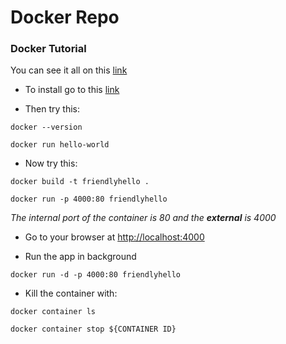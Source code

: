 # Docker Repo

### Docker Tutorial 

You can see it all on this [link](https://docs.docker.com/get-started/)

* To install go to this [link](https://docs.docker.com/install/)

* Then try this:

```
docker --version
```

```
docker run hello-world
```

* Now try this: 

```
docker build -t friendlyhello .
```

```
docker run -p 4000:80 friendlyhello
```

_The internal port of the container is 80 and the **external** is 4000_

* Go to your browser at [http://localhost:4000](http://localhost:4000)

* Run the app in background 

```
docker run -d -p 4000:80 friendlyhello
```

* Kill the container with:

```
docker container ls

```

```
docker container stop ${CONTAINER ID}

```

